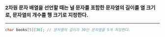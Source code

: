 ### 2차원 문자 배열을 선언할 때는 널 문자를 포함한 문자열의 길이를  열 크기로, 문자열의 개수를 행 크기로 지정한다. ###
_____
```c
char books[5][30]; // 문자열의 길이가 30인 문자열을 5개 저장한다.
```

